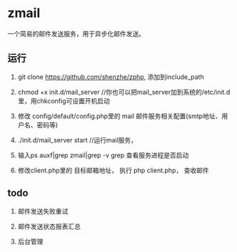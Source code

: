 # zmail
一个简易的邮件发送服务，用于异步化邮件发送。

运行
--------
1) git clone https://github.com/shenzhe/zphp, 添加到include_path

2) chmod +x init.d/mail_server //你也可以把mail_server加到系统的/etc/init.d 里，用chkconfig可设置开机启动

3) 修改 config/default/config.php里的 mail 邮件服务相关配置(smtp地址、用户名、密码等)

4) ./init.d/mail_server start   //运行mail服务，

5) 输入ps auxf|grep zmail|grep -v grep 查看服务进程是否启动

6) 修改client.php里的 目标邮箱地址， 执行 php client.php， 查收邮件


todo
-----------
1) 邮件发送失败重试

2) 邮件发送状态报表汇总

3) 后台管理
